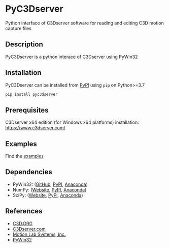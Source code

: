 # PyC3Dserver
Python interface of C3Dserver software for reading and editing C3D motion capture files

## Description
PyC3Dserver is a python interace of C3Dserver using PyWin32

## Installation
PyC3Dserver can be installed from [PyPI](https://pypi.org/project/pyc3dserver/) using ```pip``` on Python>=3.7

```bash
pip install pyc3dserver
```

## Prerequisites
C3Dserver x64 edition (for Windows x64 platforms) installation: https://www.c3dserver.com/

## Examples
Find the [examples](https://github.com/mkjung99/pyc3dserver_examples)

## Dependencies
- PyWin32: ([GitHub](https://github.com/mhammond/pywin32), [PyPI](https://pypi.org/project/pywin32/), [Anaconda](https://anaconda.org/anaconda/pywin32))
- NumPy: ([Website](https://numpy.org/), [PyPI](https://pypi.org/project/numpy/), [Anaconda](https://anaconda.org/anaconda/numpy))
- SciPy: ([Website](https://www.scipy.org/), [PyPI](https://pypi.org/project/scipy/), [Anaconda](https://anaconda.org/anaconda/scipy))

## References
- [C3D.ORG](https://www.c3d.org/)
- [C3Dserver.com](https://www.c3dserver.com/)
- [Motion Lab Systems, Inc.](https://www.motion-labs.com/)
- [PyWin32](https://github.com/mhammond/pywin32)
